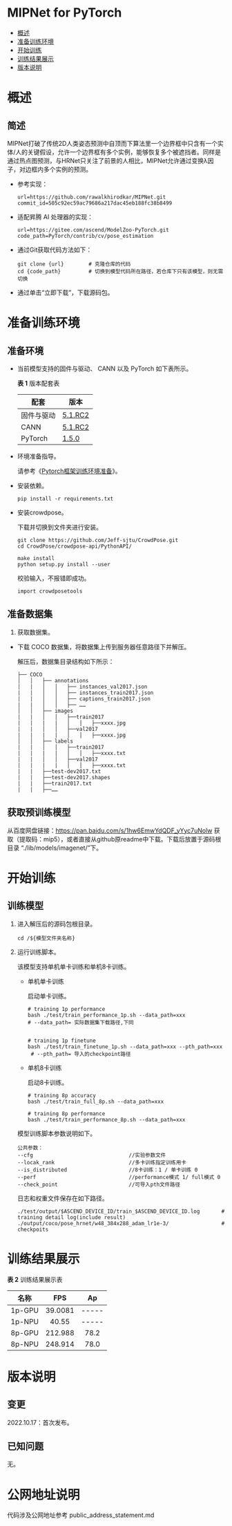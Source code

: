 # MIPNet for PyTorch

-   [概述](概述.md)
-   [准备训练环境](准备训练环境.md)
-   [开始训练](开始训练.md)
-   [训练结果展示](训练结果展示.md)
-   [版本说明](版本说明.md)


# 概述

## 简述
MIPNet打破了传统2D人类姿态预测中自顶而下算法里一个边界框中只含有一个实体/人的关键假设，允许一个边界框有多个实例，能够恢复多个被遮挡者。同样是通过热点图预测，与HRNet只关注了前景的人相比，MIPNet允许通过变换λ因子，对边框内多个实例的预测。

- 参考实现：

  ```
  url=https://github.com/rawalkhirodkar/MIPNet.git
  commit_id=505c92ec59ac79686a217dac45eb188fc38b8499
  ```

- 适配昇腾 AI 处理器的实现：

  ```
  url=https://gitee.com/ascend/ModelZoo-PyTorch.git
  code_path=PyTorch/contrib/cv/pose_estimation
  ```
  
- 通过Git获取代码方法如下：

  ```
  git clone {url}        # 克隆仓库的代码
  cd {code_path}         # 切换到模型代码所在路径，若仓库下只有该模型，则无需切换
  ```
  
- 通过单击“立即下载”，下载源码包。

# 准备训练环境

## 准备环境

- 当前模型支持的固件与驱动、 CANN 以及 PyTorch 如下表所示。

  **表 1**  版本配套表

  | 配套       | 版本                                                         |
  | ---------- | ------------------------------------------------------------ |
  | 固件与驱动 | [5.1.RC2](https://www.hiascend.com/hardware/firmware-drivers?tag=commercial) |
  | CANN       | [5.1.RC2](https://www.hiascend.com/software/cann/commercial?version=5.1.RC2) |
  | PyTorch    | [1.5.0](https://gitee.com/ascend/pytorch/tree/v1.5.0/)       |

- 环境准备指导。

  请参考《[Pytorch框架训练环境准备](https://www.hiascend.com/document/detail/zh/ModelZoo/pytorchframework/ptes)》。
  
- 安装依赖。

  ```
  pip install -r requirements.txt
  ```

- 安装crowdpose。

  下载并切换到文件夹进行安装。
  ```
  git clone https://github.com/Jeff-sjtu/CrowdPose.git
  cd CrowdPose/crowdpose-api/PythonAPI/

  make install
  python setup.py install --user
  ```
  
  校验输入，不报错即成功。
  ```
  import crowdposetools
  ```

## 准备数据集

1. 获取数据集。

  - 下载 COCO 数据集，将数据集上传到服务器任意路径下并解压。

    解压后，数据集目录结构如下所示：

    ```
    ├── COCO
    │   │   ├── annotations
    |   |   │   │   ├── instances_val2017.json
    |   |   │   │   ├── instances_train2017.json  
    |   |   │   │   ├── captions_train2017.json
    |   |   │   │   ├── ……
    │   │   ├── images
    |   |   │   │   ├──train2017
    |   |   |   |   │   │   ├──xxxx.jpg
    |   |   │   │   ├──val2017
    |   |   |   |   │   │   ├──xxxx.jpg    
    │   │   ├── labels
    |   |   │   │   ├──train2017
    |   |   |   |   │   │   ├──xxxx.txt
    |   |   │   │   ├──val2017
    |   |   |   |   │   │   ├──xxxx.txt
    |   |   ├──test-dev2017.txt  
    |   |   ├──test-dev2017.shapes
    |   |   ├──train2017.txt
    |   |   ├──……
    ```
## 获取预训练模型
从百度网盘链接：https://pan.baidu.com/s/1hw6EmwYdQDF_yYyc7uNolw 获取（提取码：mip5），或者直接从github原readme中下载。下载后放置于源码根目录 “./lib/models/imagenet/”下。

# 开始训练

## 训练模型

1. 进入解压后的源码包根目录。

   ```
   cd /${模型文件夹名称} 
   ```

2. 运行训练脚本。

    该模型支持单机单卡训练和单机8卡训练。

   - 单机单卡训练

     启动单卡训练。

     ```
     # training 1p performance
     bash ./test/train_performance_1p.sh --data_path=xxx 
     # --data_path= 实际数据集下载路径,下同


     # training 1p finetune
     bash ./test/train_finetune_1p.sh --data_path=xxx --pth_path=xxx
      # --pth_path= 导入的checkpoint路径
     ```

   - 单机8卡训练

     启动8卡训练。

     ```
     # training 8p accuracy
     bash ./test/train_full_8p.sh --data_path=xxx 

     # training 8p performance
     bash ./test/train_performance_8p.sh --data_path=xxx 

     ```

   模型训练脚本参数说明如下。

   ```
   公共参数：
   --cfg                               //实验参数文件
   --locak_rank                        //多卡训练指定训练用卡
   --is_distributed                    //8卡训练：1 / 单卡训练 0    
   --perf                              //performance模式 1/ full模式 0
   --check_point                       //可导入pth文件路径

   ```

   日志和权重文件保存在如下路径。

   ```
   ./test/output/$ASCEND_DEVICE_ID/train_$ASCEND_DEVICE_ID.log       # training detail log(include result)
   ./output/coco/pose_hrnet/w48_384x288_adam_lr1e-3/                 # checkpoits

   ```

# 训练结果展示

**表 2**  训练结果展示表

| 名称    |  FPS   |  Ap |
| :------: | :------: | :------: | 
| 1p-GPU | 39.0081  | ----- |
| 1p-NPU  | 40.55 | -----| 
| 8p-GPU | 212.988 | 78.2 | 
| 8p-NPU  | 248.914 | 78.0 | 

# 版本说明

## 变更

2022.10.17：首次发布。

## 已知问题

无。


# 公网地址说明
代码涉及公网地址参考 public_address_statement.md








